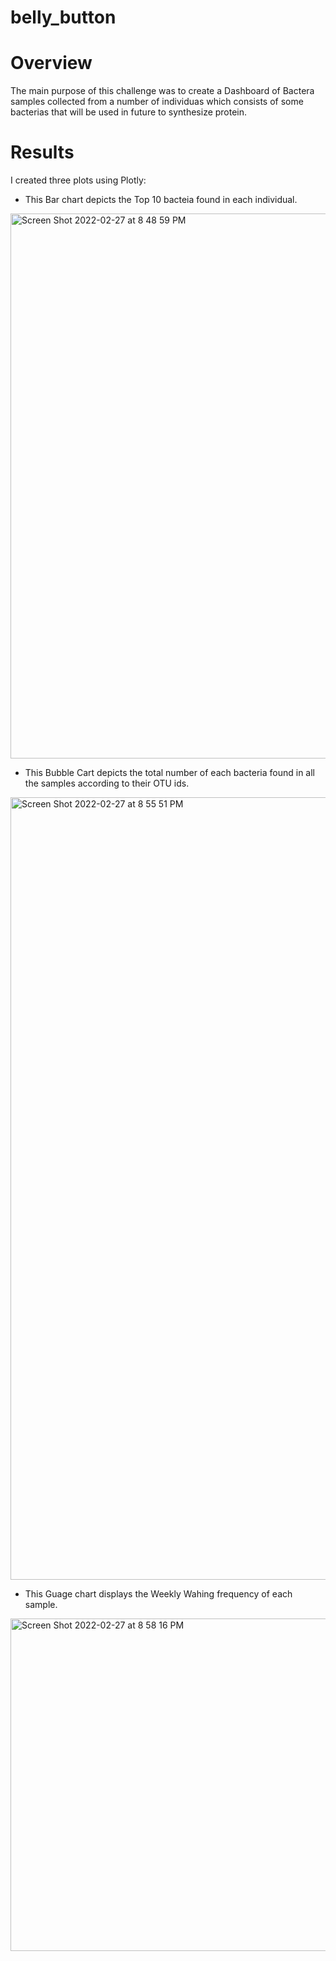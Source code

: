 # belly_button

# Overview 
The main purpose of this challenge was to create a Dashboard of Bactera samples collected from a number of individuas which consists of some bacterias that will be used in future to synthesize protein.

# Results
I created three plots using Plotly:
- This Bar chart depicts the Top 10 bacteia found in each individual.
<img width="872" alt="Screen Shot 2022-02-27 at 8 48 59 PM" src="https://user-images.githubusercontent.com/91028094/155911348-57975ea5-7792-4b38-a76c-639403a6676e.png">

- This Bubble Cart depicts the total number of each bacteria found in all the samples according to their OTU ids.
<img width="1252" alt="Screen Shot 2022-02-27 at 8 55 51 PM" src="https://user-images.githubusercontent.com/91028094/155911789-96a30f09-2ce9-4b99-8cf6-af0cb6050cd6.png">

- This Guage chart displays the Weekly Wahing frequency of each sample.
<img width="532" alt="Screen Shot 2022-02-27 at 8 58 16 PM" src="https://user-images.githubusercontent.com/91028094/155911962-a1e11d33-5c64-4bbe-8973-4865831e587c.png">
